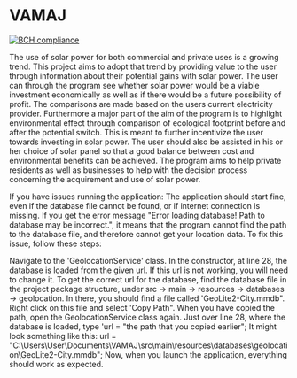 # VAMAJ
[![BCH compliance](https://bettercodehub.com/edge/badge/Legetic/VAMAJ?branch=master)](https://bettercodehub.com/)

The use of solar power for both commercial and private uses is a growing trend. This project aims to adopt that trend by providing value to the user through information about their potential gains with solar power. The user can through the program see whether solar power would be a viable investment economically as well as if there would be a future possibility of profit. The comparisons are made based on the users current electricity provider. Furthermore a major part of the aim of the program is to highlight environmental effect through comparison of ecological footprint before and after the potential switch. This is meant to further incentivize the user towards investing in solar power. The user should also be assisted in his or her choice of solar panel so that a good balance between cost and environmental benefits can be achieved. The program aims to help private residents as well as businesses to help with the decision process concerning the acquirement and use of solar power.

If you have issues running the application:
The application should start fine, even if the database file cannot be found, or if internet connection is missing.
If you get the error message "Error loading database! Path to database may be incorrect.", it means that the program cannot find the path to the database file, and therefore cannot get your location data. To fix this issue, follow these steps:

Navigate to the 'GeolocationService' class. In the constructor, at line 28, the database is loaded from the given url. If this url is not working, you will need to change it. To get the correct url for the database, find the database file in the project package structure, under src -> main -> resources -> databases -> geolocation. In there, you should find a file called 'GeoLite2-City.mmdb". Right click on this file and select 'Copy Path". When you have copied the path, open the GeolocationService class again. Just over line 28, where the database is loaded, type 'url = "the path that you copied earlier"; It might look something like this: 
url = "C:\\Users\\User\\Documents\\VAMAJ\\src\\main\\resources\\databases\\geolocation\\GeoLite2-City.mmdb";
Now, when you launch the application, everything should work as expected.
